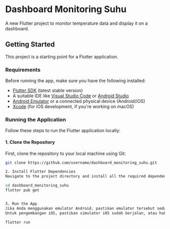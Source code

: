 # Dashboard Monitoring Suhu

A new Flutter project to monitor temperature data and display it on a dashboard.

## Getting Started

This project is a starting point for a Flutter application.

### Requirements

Before running the app, make sure you have the following installed:

- [Flutter SDK](https://docs.flutter.dev/get-started/install) (latest stable version)
- A suitable IDE like [Visual Studio Code](https://code.visualstudio.com/) or [Android Studio](https://developer.android.com/studio)
- [Android Emulator](https://developer.android.com/studio/run/emulator) or a connected physical device (Android/iOS)
- [Xcode](https://developer.apple.com/xcode/) (for iOS development, if you're working on macOS)

### Running the Application

Follow these steps to run the Flutter application locally:

#### 1. **Clone the Repository**

   First, clone the repository to your local machine using Git:

   ```bash
   git clone https://github.com/username/dashboard_monitoring_suhu.git

2. Install Flutter Dependencies
Navigate to the project directory and install all the required dependencies for the Flutter project:

cd dashboard_monitoring_suhu
flutter pub get


3. Run the App
Jika Anda menggunakan emulator Android, pastikan emulator tersebut sedang berjalan, atau hubungkan perangkat Android fisik melalui USB.
Untuk pengembangan iOS, pastikan simulator iOS sudah berjalan, atau hubungkan perangkat iPhone.

flutter run
